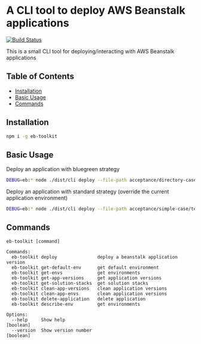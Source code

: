 A CLI tool to deploy AWS Beanstalk applications
======================================================

[![Build Status](https://travis-ci.org/tuan231195/eb-toolkit.svg?branch=master)](https://travis-ci.org/tuan231195/eb-toolkit)

This is a small CLI tool for deploying/interacting with AWS Beanstalk applications

## Table of Contents

* [Installation](#installation)
* [Basic Usage](#basic-usage)
* [Commands](#commands)


## Installation

```bash
npm i -g eb-toolkit
```

## Basic Usage

Deploy an application with bluegreen strategy

```bash
DEBUG=eb:* node ./dist/cli deploy --file-path acceptance/directory-case/tech-website-1 --deployment-strategy bluegreen --app-env test --app-name tech-website --platform 'node.js 12' --beanstalk-config acceptance/directory-case/config.json
```

Deploy an application with standard strategy (override the current application environment)

```bash
DEBUG=eb:* node ./dist/cli deploy --file-path acceptance/simple-case/tech-website-1.zip --deployment-strategy standard --app-env test --app-name tech-website --platform 'node.js 12' --beanstalk-config acceptance/simple-case/config.json
```

## Commands

```
eb-toolkit [command]

Commands:
  eb-toolkit deploy               deploy a beanstalk application version
  eb-toolkit get-default-env      get default environment
  eb-toolkit get-envs             get environments
  eb-toolkit get-app-versions     get application versions
  eb-toolkit get-solution-stacks  get solution stacks
  eb-toolkit clean-app-versions   clean application versions
  eb-toolkit clean-app-envs       clean application versions
  eb-toolkit delete-application   delete application
  eb-toolkit describe-env         get environments

Options:
  --help     Show help                                                 [boolean]
  --version  Show version number                                       [boolean]

```
